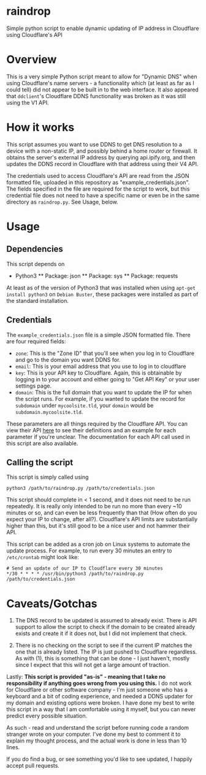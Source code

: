 # raindrop
Simple python script to enable dynamic updating of IP address in Cloudflare using Cloudflare's API

# Overview

This is a very simple Python script meant to allow for "Dynamic DNS" when using Cloudflare's name servers - a functionality which (at least as far as I could tell) did not appear to be built in to the web interface. It also appeared that `ddclient`'s Cloudflare DDNS functionality was broken as it was still using the V1 API.

# How it works

This script assumes you want to use DDNS to get DNS resolution to a device with a non-static IP, and possibly behind a home router or firewall. It obtains the server's external IP address by querying api.ipify.org, and then updates the DDNS record in Cloudflare with that address using their V4 API.

The credentials used to access Cloudflare's API are read from the JSON formatted file, uploaded in this repository as "example_credentials.json". The fields specified in the file are required for the script to work, but this credential file does not need to have a specific name or even be in the same directory as `raindrop.py`. See Usage, below.

# Usage

## Dependencies

This script depends on
* Python3
** Package: json
** Package: sys
** Package: requests

At least as of the version of Python3 that was installed when using `apt-get install python3` on `Debian Buster`, these packages were installed as part of the standard installation.

## Credentials

The `example_credentials.json` file is a simple JSON formatted file. There are four required fields:

* `zone`: This is the "Zone ID" that you'll see when you log in to Cloudflare and go to the domain you want DDNS for.
* `email`: This is your email address that you use to log in to cloudflare
* `key`: This is your API key to Cloudflare. Again, this is obtainable by logging in to your account and either going to "Get API Key" or your user settings page.
* `domain`: This is the full domain that you want to update the IP for when the script runs. For example, if you wanted to update the record for `subdomain` under `mycoolsite.tld`, your `domain` would be `subdomain.mycoolsite.tld`.

These parameters are all things required by the Cloudflare API. You can view their API [here](https://api.cloudflare.com/#dns-records-for-a-zone-properties) to see their definitions and an example for each parameter if you're unclear. The documentation for each API call used in this script are also available.

## Calling the script

This script is simply called using

`python3 /path/to/raindrop.py /path/to/credentials.json`

This script should complete in < 1 second, and it does not need to be run repeatedly. It is really only intended to be run no more than every ~10 minutes or so, and can even be less frequently than that (How often do you expect your IP to change, after all?). Cloudflare's API limits are substantially higher than this, but it's still good to be a nice user and not hammer their API.

This script can be added as a cron job on Linux systems to automate the update process. For example, to run every 30 minutes an entry to `/etc/crontab` might look like:

```
# Send an update of our IP to Cloudflare every 30 minutes
*/30 * * * * /usr/bin/python3 /path/to/raindrop.py /path/to/credentials.json
```

# Caveats/Gotchas

1) The DNS record to be updated is assumed to already exist. There is API support to allow the script to check if the domain to be created already exists and create it if it does not, but I did not implement that check.

2) There is no checking on the script to see if the current IP matches the one that is already listed. The IP is just pushed to Cloudflare regardless. As with (1), this is something that can be done - I just haven't, mostly since I expect that this will not get a large amount of traction.

Lastly: **This script is provided "as-is" - meaning that I take no responsibility if anything goes wrong from you using this.** I do not work for Cloudflare or other software company - I'm just someone who has a keyboard and a bit of coding experience, and needed a DDNS updater for my domain and existing options were broken. I have done my best to write this script in a way that I am comfortable using it myself, but you can never predict every possible situation. 

As such - read and understand the script before running code a random stranger wrote on your computer. I've done my best to comment it to explain my thought process, and the actual work is done in less than 10 lines.

If you do find a bug, or see something you'd like to see updated, I happily accept pull requests.
